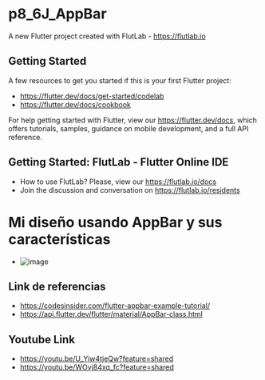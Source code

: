 # p8_6J_AppBar

A new Flutter project created with FlutLab - https://flutlab.io

## Getting Started

A few resources to get you started if this is your first Flutter project:

- https://flutter.dev/docs/get-started/codelab
- https://flutter.dev/docs/cookbook

For help getting started with Flutter, view our
https://flutter.dev/docs, which offers tutorials,
samples, guidance on mobile development, and a full API reference.

## Getting Started: FlutLab - Flutter Online IDE

- How to use FlutLab? Please, view our https://flutlab.io/docs
- Join the discussion and conversation on https://flutlab.io/residents

# Mi diseño usando AppBar y sus características
- ![image](https://github.com/nkmserrano/Mi_AppBar_6J/assets/143548150/90f9f7c8-0bbc-4094-ab81-875027beb5c5)

## Link de referencias
- https://codesinsider.com/flutter-appbar-example-tutorial/
- https://api.flutter.dev/flutter/material/AppBar-class.html
## Youtube Link
- https://youtu.be/U_Yiw4tjeQw?feature=shared
- https://youtu.be/WOvj84xq_fc?feature=shared
